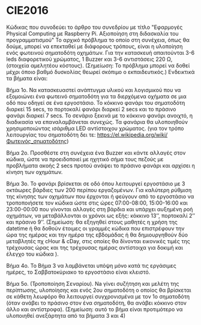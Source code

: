 # CIE2016
Κώδικας που συνοδεύει το άρθρο του συνεδρίου με τίτλο "Εφαρμογές Physical Computing με Raspberry Pi. Αξιοποίηση στη διδασκαλία του προγραμματισμού"
Το αρχικό πρόβλημα το οποίο στη συνέχεια, όπως θα δούμε, μπορεί να επεκταθεί με διάφορους τρόπους, είναι η υλοποίηση ενός φωτεινού σηματοδότη οχημάτων. Για την κατασκευή απαιτούνται 3-6 leds διαφορετικού χρώματος, 1 Buzzer  και 3-6 αντιστάσεις 220 Ω, (στοιχεία αμελητέου κόστους). (Σημείωση: Το πρόβλημα μπορεί να δοθεί μέχρι όποιο βαθμό δυσκολίας θεωρεί σκόπιμο ο εκπαιδευτικός.) Ενδεικτικά τα βήματα είναι:

Βήμα 1ο. Να κατασκευαστεί ανάπτυγμα υλικού και λογισμικού που να εξομοιώνει  ένα φωτεινό σηματοδότη για τα διερχόμενα οχήματα σε μια οδό που οδηγεί σε ένα εργοστάσιο. Το κόκκινο φανάρι του σηματοδότη διαρκεί 15 secs, το πορτοκαλί φανάρι διαρκεί 2 secs και το πράσινο φανάρι διαρκεί 7 secs. Το σενάριο ξεκινά με το κόκκινο φανάρι ανοιχτό, η διαδικασία να επαναλαμβάνεται συνεχώς. Τα φανάρια θα υλοποιηθούν χρησιμοποιώντας  ισάριθμα LED αντίστοιχου χρώματος. (για τον τρόπο λειτουργίας του σηματοδότη δει τε: https://el.wikipedia.org/wiki/Φωτεινός_σηματοδότης)

Βήμα 2ο. Προσθέστε στη συνέχεια ένα Buzzer και κάντε αλλαγές στον κώδικα, ώστε να προειδοποιεί με ηχητικό σήμα τους πεζούς με προβλήματα ακοής  2 secs προτού ανάψει το πράσινο φανάρι και αρχίσει η κίνηση των οχημάτων.

Βήμα 3ο. Το φανάρι βρίσκεται σε οδό όπου λειτουργεί εργοστάσιο με 3 οκτάωρες βάρδιες των 200 περίπου εργαζομένων. Για καλύτερη ρύθμιση της κίνησης των οχημάτων που έρχονται ή φεύγουν από το εργοστάσιο να τροποποιήσετε τον κώδικα ώστε στις ώρες 07:00-08:00, 15:00-16:00 και 23:00-00:00 που γίνονται αλλαγές στη βάρδια και υπάρχει αυξημένη ροή οχημάτων, να μεταβάλλονται οι χρόνοι ως εξής: κόκκινο 13’’, πορτοκαλί 2’’ και πράσινο 9’’. (Σημείωση: θα εξηγηθεί στους μαθητές η χρήση της datetime ή θα δοθούν έτοιμες οι γραμμές κώδικα που επιστρέφουν την ώρα της ημέρας και την ημέρα της εβδομάδας ή θα δημιουργηθούν δύο μεταβλητές πχ cHour & cDay, στις οποίες θα δίνονται  εικονικές τιμές της τρέχουσας ώρας και της τρέχουσας ημέρας αντίστοιχα για δοκιμή και έλεγχο του κώδικα ).

Βήμα 4ο. Το Βήμα 3 να λαμβάνεται υπόψη μόνο κατά τις εργάσιμες ημέρες, το Σαββατοκύριακο το εργοστάσιο είναι κλειστό.

Βήμα 5ο. (Τροποποίηση Σεναρίου). Na γίνει συζήτηση και μελέτη της περίπτωσης, υλοποίησης και ενός 2ου σηματοδότη ο οποίος θα βρίσκεται σε κάθετη λεωφόρο θα λειτουργεί συγχρονισμένα με τον 1ο σηματοδότη (όταν ανάβει το πράσινο στον ένα σηματοδότη, θα ανάβει κόκκινο στον άλλο και αντίστροφα). (Σημείωση: αυτό το βήμα είναι προτιμότερο να υλοποιηθεί ανεξάρτητα από τα βήματα 3 και 4)

